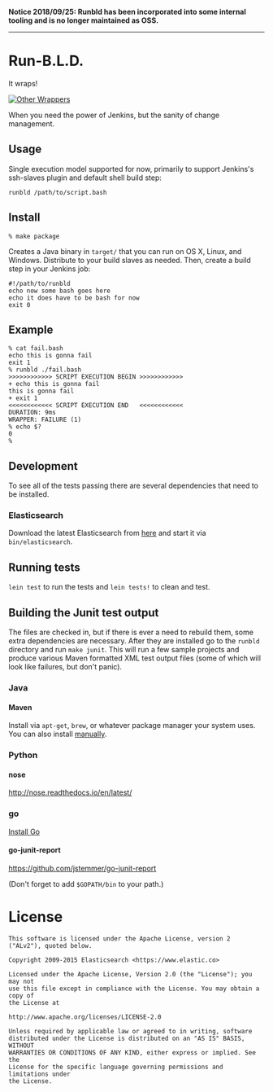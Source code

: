 
**Notice 2018/09/25: Runbld has been incorporated into some internal tooling and is no longer maintained as OSS.**

----

# Run-B.L.D.

It wraps!

[![Other Wrappers](https://upload.wikimedia.org/wikipedia/en/1/1f/Rundmc_2.jpg)](https://en.wikipedia.org/wiki/Run%E2%80%93D.M.C.)

When you need the power of Jenkins, but the sanity of change
management.

## Usage

Single execution model supported for now, primarily to support
Jenkins's ssh-slaves plugin and default shell build step:

```
runbld /path/to/script.bash
```

## Install

```
% make package
```

Creates a Java binary in `target/` that you can run on OS X, Linux,
and Windows. Distribute to your build slaves as needed. Then, create a
build step in your Jenkins job:

```
#!/path/to/runbld
echo now some bash goes here
echo it does have to be bash for now
exit 0
```

## Example

```
% cat fail.bash 
echo this is gonna fail
exit 1
% runbld ./fail.bash
>>>>>>>>>>>> SCRIPT EXECUTION BEGIN >>>>>>>>>>>>
+ echo this is gonna fail
this is gonna fail
+ exit 1
<<<<<<<<<<<< SCRIPT EXECUTION END   <<<<<<<<<<<<
DURATION: 9ms
WRAPPER: FAILURE (1)
% echo $?
0
%
```


## Development

To see all of the tests passing there are several dependencies that
need to be installed.

### Elasticsearch

Download the latest Elasticsearch from [here](https://www.elastic.co/downloads/elasticsearch) and start it via
`bin/elasticsearch`.


## Running tests

`lein test` to run the tests and `lein tests!` to clean and test.


## Building the Junit test output

The files are checked in, but if there is ever a need to rebuild them,
some extra dependencies are necessary.  After they are installed go to
the `runbld` directory and run `make junit`.  This will run a few
sample projects and produce various Maven formatted XML test output
files (some of which will look like failures, but don't panic).

### Java

#### Maven

Install via `apt-get`, `brew`, or whatever package manager your
system uses.  You can also install [manually](https://maven.apache.org/install.html).

### Python

#### nose

<http://nose.readthedocs.io/en/latest/>

### go

[Install Go](https://golang.org/doc/install)

#### go-junit-report

<https://github.com/jstemmer/go-junit-report>

(Don't forget to add `$GOPATH/bin` to your path.)


# License

```
This software is licensed under the Apache License, version 2 ("ALv2"), quoted below.

Copyright 2009-2015 Elasticsearch <https://www.elastic.co>

Licensed under the Apache License, Version 2.0 (the "License"); you may not
use this file except in compliance with the License. You may obtain a copy of
the License at

http://www.apache.org/licenses/LICENSE-2.0

Unless required by applicable law or agreed to in writing, software
distributed under the License is distributed on an "AS IS" BASIS, WITHOUT
WARRANTIES OR CONDITIONS OF ANY KIND, either express or implied. See the
License for the specific language governing permissions and limitations under
the License.
```
